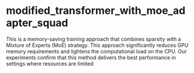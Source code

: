 # modified_transformer_with_moe_adapter_squad
This is a memory-saving training approach that combines sparsity with a Mixture of Experts (MoE) strategy. This approach significantly reduces GPU memory requirements and lightens the computational load on the CPU. Our experiments confirm that this method delivers the best performance in settings where resources are limited
